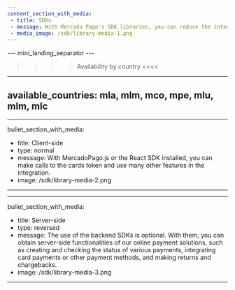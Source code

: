 ```yaml
---
content_section_with_media: 
 - title: SDKs
 - message: With Mercado Pago's SDK libraries, you can reduce the integration time on both client-side and server-side.
 - media_image: /sdk/library-media-1.png
---
```

--- mini_landing_separator ---

>>>> Availability by country <<<<
---
available_countries: mla, mlm, mco, mpe, mlu, mlm, mlc
---

---
bullet_section_with_media: 
 - title: Client-side
 - type: normal
 - message: With MercadoPago.js or the React SDK installed, you can make calls to the cards token and use many other features in the integration.
 - image: /sdk/library-media-2.png
---

---
bullet_section_with_media: 
 - title: Server-side
 - type: reversed
 - message: The use of the backend SDKs is optional. With them, you can obtain server-side functionalities of our online payment solutions, such as creating and checking the status of various payments, integrating card payments or other payment methods, and making returns and chargebacks.
 - image: /sdk/library-media-3.png
---